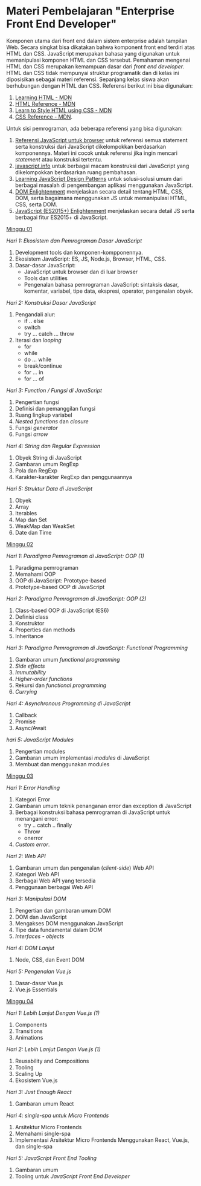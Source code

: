 # Materi Pembelajaran "Enterprise Front End Developer"

Komponen utama dari front end dalam sistem enterprise adalah tampilan Web. Secara singkat bisa
dikatakan bahwa komponent front end terdiri atas HTML dan CSS. JavaScript merupakan bahasa yang
digunakan untuk memanipulasi komponen HTML dan CSS tersebut. Pemahaman mengenai HTML dan CSS
merupakan kemampuan dasar dari *front end developer*. HTML dan CSS tidak mempunyai struktur
programatik dan di kelas ini diposisikan sebagai materi referensi. Sepanjang kelas siswa akan
berhubungan dengan HTML dan CSS. Referensi berikut ini bisa digunakan:

1. [Learning HTML - MDN](https://developer.mozilla.org/en-US/docs/Learn/HTML)
2. [HTML Reference - MDN](https://developer.mozilla.org/en-US/docs/Web/HTML)
3. [Learn to Style HTML using CSS - MDN](https://developer.mozilla.org/en-US/docs/Learn/CSS)
4. [CSS Reference - MDN](https://developer.mozilla.org/en-US/docs/Web/CSS).

Untuk sisi pemrograman, ada beberapa referensi yang bisa digunakan:
1. [Referensi JavaScript untuk browser](https://developer.mozilla.org/en-US/docs/Web/JavaScript/Reference) untuk referensi semua statement serta konstruksi dari JavaScript dikelompokkan berdasarkan komponennya. Materi ini cocok untuk referensi jika ingin mencari *statement* atau konstruksi tertentu.
2. [javascript.info](http://javascript.info/) untuk berbagai macam konstruksi dari JavaScript yang dikelompokkan berdasarkan ruang pembahasan.
3. [Learning JavaScript Design Patterns](https://addyosmani.com/resources/essentialjsdesignpatterns/book/) untuk solusi-solusi umum dari berbagai masalah di pengembangan aplikasi menggunakan JavaScript.
4. [DOM Enlightenment](http://domenlightenment.com/) menjelaskan secara detail tentang HTML, CSS, DOM, serta bagaimana menggunakan JS untuk memanipulasi HTML, CSS, serta DOM.
5. [JavaScript (ES2015+) Enlightenment](https://frontendmasters.com/books/javascript-enlightenment/) menjelaskan secara detail JS serta berbagai fitur ES2015+ di JavaScript.

[Minggu 01](isi/01.md)

*Hari 1: Ekosistem dan Pemrograman Dasar JavaScript*

1. Development tools dan komponen-kompponennya.
2. Ekosistem JavaScript: ES, JS, Node.js, Browser, HTML, CSS.
3. Dasar-dasar JavaScript: 
    * JavaScript untuk browser dan di luar browser
    * Tools dan utilities 
    * Pengenalan bahasa pemrograman JavaScript: sintaksis dasar, komentar, variabel, tipe data,
        ekspresi, operator, pengenalan obyek.

*Hari 2: Konstruksi Dasar JavaScript*

1. Pengandali alur:
    * if .. else
    * switch
    * try ... catch ... throw
2. Iterasi dan *looping*
    * for
    * while
    * do ... while
    * break/continue
    * for ... in
    * for ... of

*Hari 3: Function / Fungsi di JavaScript*

1. Pengertian fungsi
2. Definisi dan pemanggilan fungsi
3. Ruang lingkup variabel
4. *Nested functions* dan *closure*
3. Fungsi *generator*
4. Fungsi *arrow*

*Hari 4: String dan Regular Expression*

1. Obyek String di JavaScript
2. Gambaran umum RegExp
3. Pola dan RegExp
4. Karakter-karakter RegExp dan penggunaannya

*Hari 5: Struktur Data di JavaScript*

1. Obyek
2. Array
3. Iterables
4. Map dan Set
5. WeakMap dan WeakSet
6. Date dan Time

[Minggu 02](isi/02.md)

*Hari 1: Paradigma Pemrograman di JavaScript: OOP (1)*

1. Paradigma pemrograman
2. Memahami OOP
3. OOP di JavaScript: Prototype-based
4. Prototype-based OOP di JavaScript

*Hari 2: Paradigma Pemrograman di JavaScript: OOP (2)*

1. Class-based OOP di JavaScript (ES6)
2. Definisi class
3. Konstruktor
4. Properties dan methods
5. Inheritance

*Hari 3: Paradigma Pemrograman di JavaScript: Functional Programming*

1. Gambaran umum *functional programming*
2. *Side effects*
3. *Immutability*
4. *Higher-order functions*
5. Rekursi dan *functional programming*
6. *Currying*

*Hari 4: Asynchronous Programming di JavaScript*

1. Callback
2. Promise
3. Async/Await

*hari 5: JavaScript Modules*

1. Pengertian modules
2. Gambaran umum implementasi *modules* di JavaScript
3. Membuat dan menggunakan modules

[Minggu 03](isi/03.md)

*Hari 1: Error Handling*

1. Kategori Error
2. Gambaran umum teknik penanganan error dan exception di JavaScript
3. Berbagai konstruksi bahasa pemrograman di JavaScript untuk menangani error:
    * try .. catch .. finally
    * Throw
    * onerror
4. *Custom error*.

*Hari 2: Web API*

1. Gambaran umum dan pengenalan (*client-side*) Web API
2. Kategori Web API
3. Berbagai Web API yang tersedia
4. Penggunaan berbagai Web API

*Hari 3: Manipulasi DOM*

1. Pengertian dan gambaran umum DOM
2. DOM dan JavaScript
3. Mengakses DOM menggunakan JavaScript
4. Tipe data fundamental dalam DOM
5. *Interfaces - objects*

*Hari 4: DOM Lanjut*

1. Node, CSS, dan Event DOM

*Hari 5: Pengenalan Vue.js*

1. Dasar-dasar Vue.js 
2. Vue.js Essentials

[Minggu 04](isi/04.md)

*Hari 1: Lebih Lanjut Dengan Vue.js (1)*

1. Components
2. Transitions
3. Animations

*Hari 2: Lebih Lanjut Dengan Vue.js (1)*

1. Reusability and Compositions
2. Tooling
3. Scaling Up
4. Ekosistem Vue.js

*Hari 3: Just Enough React*

1. Gambaran umum React

*Hari 4: single-spa untuk Micro Frontends*

1. Arsitektur Micro Frontends
2. Memahami single-spa
3. Implementasi Arsitektur Micro Frontends Menggunakan React, Vue.js, dan single-spa

*Hari 5: JavaScript Front End Tooling*

1. Gambaran umum
2. Tooling untuk *JavaScript Front End Developer*

